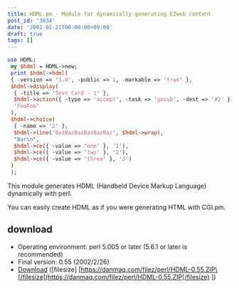 ```yaml
---
title: HDML.pm - Module for dynamically generating EZweb content
post_id: '3034'
date: '2002-02-21T00:00:00+09:00'
draft: true
tags: []
---
```


```Perl
use HDML; 
 my $hdml = HDML->new; 
 print $hdml->hdml( 
 { -version => '3.0', -public => 1, -markable => 'true' }, 
 $hdml->display( 
  { -title => 'Test Card - 1' }, 
  $hdml->action({ -type => 'accept', -task => 'gosub', -dest => '#2' }), 
  'FooFoo' 
 ), 
 $hdml->choice( 
  { -name => '2' }, 
  $hdml->line('BazBazBazBazBazBaz', $hdml->wrap), 
  "Bar\n", 
  $hdml->ce({ -value => 'one' }, '1'), 
  $hdml->ce({ -value => 'two' }, '2'), 
  $hdml->ce({ -value => 'three' }, '3') 
 ) 
 ); 

```

This module generates HDML (Handbeld Device Markup Language) dynamically with perl.

You can easily create HDML as if you were generating HTML with CGI.pm.

## download

*   Operating environment: perl 5.005 or later (5.6.1 or later is recommended)
*   Final version: 0.55 (2002/2/26)
*   [Download](https://danmaq.com/filez/perl/HDML-0.55.ZIP) (\[filesize\] [https://danmaq.com/filez/perl/HDML-0.55.ZIP\[/filesize](https://danmaq.com/filez/perl/HDML-0.55.ZIP[/filesize) \])
